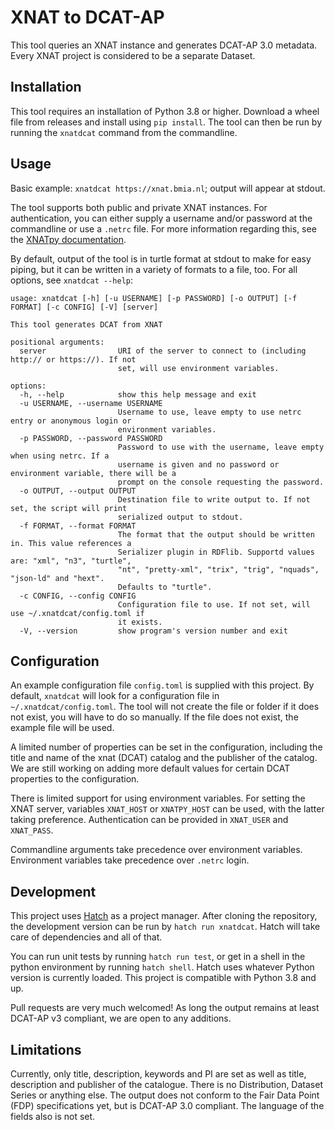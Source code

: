 # XNAT to DCAT-AP

This tool queries an XNAT instance and generates DCAT-AP 3.0 metadata. Every XNAT project is considered
to be a separate Dataset.

## Installation

This tool requires an installation of Python 3.8 or higher.
Download a wheel file from releases and install using `pip install`. The tool can then be run by
running the `xnatdcat` command from the commandline.

## Usage

Basic example: `xnatdcat https://xnat.bmia.nl`; output will appear at stdout.

The tool supports both public and private XNAT instances. For authentication, you can either supply
a username and/or password at the commandline or use a `.netrc` file. For more information regarding
this, see the [XNATpy documentation](https://xnat.readthedocs.io/en/latest/static/tutorial.html#credentials).

By default, output of the tool is in turtle format at stdout to make for easy piping, but it can be
written in a variety of formats to a file, too. For all options, see `xnatdcat --help`:

```text
usage: xnatdcat [-h] [-u USERNAME] [-p PASSWORD] [-o OUTPUT] [-f FORMAT] [-c CONFIG] [-V] [server]

This tool generates DCAT from XNAT

positional arguments:
  server                URI of the server to connect to (including http:// or https://). If not
                        set, will use environment variables.

options:
  -h, --help            show this help message and exit
  -u USERNAME, --username USERNAME
                        Username to use, leave empty to use netrc entry or anonymous login or
                        environment variables.
  -p PASSWORD, --password PASSWORD
                        Password to use with the username, leave empty when using netrc. If a
                        username is given and no password or environment variable, there will be a
                        prompt on the console requesting the password.
  -o OUTPUT, --output OUTPUT
                        Destination file to write output to. If not set, the script will print
                        serialized output to stdout.
  -f FORMAT, --format FORMAT
                        The format that the output should be written in. This value references a
                        Serializer plugin in RDFlib. Supportd values are: "xml", "n3", "turtle",
                        "nt", "pretty-xml", "trix", "trig", "nquads", "json-ld" and "hext".
                        Defaults to "turtle".
  -c CONFIG, --config CONFIG
                        Configuration file to use. If not set, will use ~/.xnatdcat/config.toml if
                        it exists.
  -V, --version         show program's version number and exit
```

## Configuration

An example configuration file `config.toml` is supplied with this project. By default, `xnatdcat`
will look for a configuration file in `~/.xnatdcat/config.toml`. The tool will not create the file
or folder if it does not exist, you will have to do so manually. If the file does not exist, the
example file will be used.

A limited number of properties can be set in the configuration, including the title and name of the
xnat (DCAT) catalog and the publisher of the catalog. We are still working on adding more default
values for certain DCAT properties to the configuration.

There is limited support for using environment variables. For setting the XNAT server, variables
`XNAT_HOST` or `XNATPY_HOST` can be used, with the latter taking preference. Authentication can be
provided in `XNAT_USER` and `XNAT_PASS`.

Commandline arguments take precedence over environment variables. Environment variables take
precedence over `.netrc` login.

## Development

This project uses [Hatch](https://hatch.pypa.io/latest/) as a project manager. After cloning the
repository, the development version can be run by `hatch run xnatdcat`. Hatch will take care of
dependencies and all of that.

You can run unit tests by running `hatch run test`, or get in a shell in the python environment by
running `hatch shell`. Hatch uses whatever Python version is currently loaded.
This project is compatible with Python 3.8 and up.

Pull requests are very much welcomed! As long the output remains at least DCAT-AP v3 compliant,
we are open to any additions.

## Limitations

Currently, only title, description, keywords and PI are set as well as title, description and
publisher of the catalogue. There is no Distribution, Dataset Series or anything else. The output
does not conform to the Fair Data Point (FDP) specifications yet, but is DCAT-AP 3.0 compliant.
The language of the fields also is not set.
